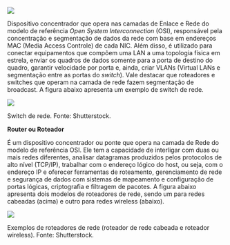 [![](https://ampli-images.s3.amazonaws.com/production/f453993a-fee5-43ae-adeb-c247c93559f1/original)](https://ampli-images.s3.amazonaws.com/production/f453993a-fee5-43ae-adeb-c247c93559f1/original)

Dispositivo concentrador que opera nas camadas de Enlace e Rede do modelo de referência _Open System Interconnection_ (OSI), responsável pela concentração e segmentação de dados da rede com base em endereços MAC (Media Access Controle) de cada NIC. Além disso, é utilizado para conectar equipamentos que compõem uma LAN a uma topologia física em estrela, enviar os quadros de dados somente para a porta de destino do quadro, garantir velocidade por porta e, ainda, criar VLANs (Virtual LANs e segmentação entre as portas do _switch_). Vale destacar que roteadores e switches que operam na camada de rede fazem segmentação de broadcast. A figura abaixo apresenta um exemplo de switch de rede.

[![](https://ampli-images.s3.amazonaws.com/production/3c4f4fe4-9167-4636-a3ce-e2d4e46ce8f5/original)](https://ampli-images.s3.amazonaws.com/production/3c4f4fe4-9167-4636-a3ce-e2d4e46ce8f5/original)

Switch de rede. Fonte: Shutterstock.

**Router ou Roteador**

É um dispositivo concentrador ou ponte que opera na camada de Rede do modelo de referência OSI. Ele tem a capacidade de interligar com duas ou mais redes diferentes, analisar datagramas produzidos pelos protocolos de alto nível (TCP/IP), trabalhar com o endereço lógico do host, ou seja, com o endereço IP e oferecer ferramentas de roteamento, gerenciamento de rede e segurança de dados com sistemas de mapeamento e configuração de portas lógicas, criptografia e filtragem de pacotes. A figura abaixo apresenta dois modelos de roteadores de rede, sendo um para redes cabeadas (acima) e outro para redes wireless (abaixo).

[![](https://ampli-images.s3.amazonaws.com/production/82cb686a-42a2-4604-85e9-f1fc9a83b399/original)](https://ampli-images.s3.amazonaws.com/production/82cb686a-42a2-4604-85e9-f1fc9a83b399/original)

Exemplos de roteadores de rede (roteador de rede cabeada e roteador wireless). Fonte: Shutterstock.